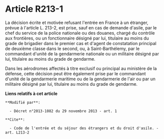 # Article R213-1

La décision écrite et motivée refusant l'entrée en France à un étranger, prévue à l'article L. 213-2, est prise, sauf en cas
de demande d'asile, par le chef du service de la police nationale ou des douanes, chargé du contrôle aux frontières, ou un
fonctionnaire désigné par lui, titulaire au moins du grade de brigadier dans le premier cas et d'agent de constatation
principal de deuxième classe dans le second, ou, à Saint-Barthélemy, par le commandant d'unité de la gendarmerie nationale ou
un militaire désigné par lui, titulaire au moins du grade de gendarme.

Dans les aérodromes affectés à titre exclusif ou principal au ministère de la défense, cette décision peut être également
prise par le commandant d'unité de la gendarmerie maritime ou de la gendarmerie de l'air ou par un militaire désigné par lui,
titulaire au moins du grade de gendarme.

**Liens relatifs à cet article**

	**Modifié par**:

	  - Décret n°2013-1082 du 29 novembre 2013 - art. 1

	**Cite**:

	  - Code de l'entrée et du séjour des étrangers et du droit d'asile. - art. L213-2

